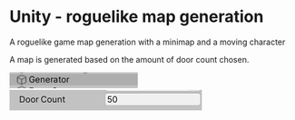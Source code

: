 # Unity - roguelike map generation
 A roguelike game map generation with a minimap and a moving character
 
 A map is generated based on the amount of door count chosen.

![alt text](https://github.com/Antis159/Unity-roguelike-map-generation/blob/master/Roguelike/Images/Untitled.png)
![alt text](https://github.com/Antis159/Unity-roguelike-map-generation/blob/master/Roguelike/Images/Untitled1.png)
